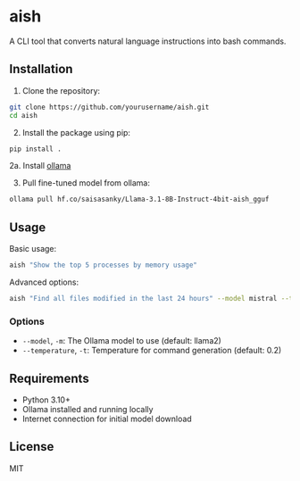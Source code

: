 # aish

A CLI tool that converts natural language instructions into bash commands.

## Installation

1. Clone the repository:
```bash
git clone https://github.com/yourusername/aish.git
cd aish
```

2. Install the package using pip:
```bash
pip install .
```

2a. Install [ollama](https://ollama.com/download)


3. Pull fine-tuned model from ollama:
```bash
ollama pull hf.co/saisasanky/Llama-3.1-8B-Instruct-4bit-aish_gguf
```

## Usage

Basic usage:
```bash
aish "Show the top 5 processes by memory usage"
```

Advanced options:
```bash
aish "Find all files modified in the last 24 hours" --model mistral --temperature 0.3
```

### Options

- `--model`, `-m`: The Ollama model to use (default: llama2)
- `--temperature`, `-t`: Temperature for command generation (default: 0.2)

## Requirements

- Python 3.10+
- Ollama installed and running locally
- Internet connection for initial model download

## License

MIT
